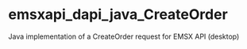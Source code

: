 # emsxapi_dapi_java_CreateOrder
Java implementation of a CreateOrder request for EMSX API (desktop)
